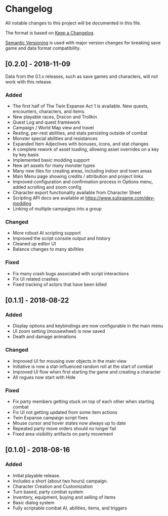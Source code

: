 # Changelog
All notable changes to this project will be documented in this file.

The format is based on [Keep a Changelog](http://keepachangelog.com/en/1.0.0/).

[Semantic Versioning](https://semver.org/spec/v2.0.0.html) is used with major version changes for breaking save game and data format compatibility.

## [0.2.0] - 2018-11-09
Data from the 0.1.x releases, such as save games and characters, will not work with this release.
### Added
- The first half of The Twin Expanse Act 1 is available.  New quests, encounters, characters, and items.
- New playable races, Dracon and Trollkin
- Quest Log and quest framework
- Campaign / World Map view and travel
- Resting, per-rest abilities, and stats persisting outside of combat
- Monster special abilities and resistances
- Expanded Item Adjectives with bonuses, icons, and stat changes
- A complete rework of asset loading, allowing asset overrides on a key by key basis
- Implemented basic modding support
- New art assets for many monster types
- Many new tiles for creating areas, including indoor and town areas
- Main Menu page showing credits / attribution and project links
- Improved configuration and confirmation process in Options menu, added scrolling and zoom config
- Character export functionality available from Character Sheet
- Scripting API docs are available at https://www.sulisgame.com/dev-modding
- Linking of multiple campaigns into a group

### Changed
- More robust AI scripting support
- Improved the script console output and history
- Cleaned up editor UI
- Balance changes to many abilities

### Fixed
- Fix many crash bugs associated with script interactions
- Fix UI related crashes
- Fixed tracking of actors that have been killed

## [0.1.1] - 2018-08-22
### Added
- Display options and keybindings are now configurable in the main menu
- UI zoom setting (mousewheel) is now saved
- Death and damage animations

### Changed
- Improved UI for mousing over objects in the main view
- Initiative is now a stat-influenced random roll at the start of combat
- Improved UI flow when first starting the game and creating a character
- All rogues now start with Hide

### Fixed
- Fix party members getting stuck on top of each other when starting combat
- Fix UI not getting updated from some item actions
- Twin Expanse campaign script fixes
- Mouse cursor and hover states now always up to date
- Repeated party move orders should no longer fail
- Fixed area visibility artifacts on party movement

## [0.1.0] - 2018-08-16
### Added
- Initial playable release.
- Includes a short (about two hours) campaign.
- Character Creation and Customization
- Turn based, party combat system
- Inventory, equipment, buying and selling of items
- Basic dialog system
- Fully scriptable combat AI, abilities, items, and triggers
